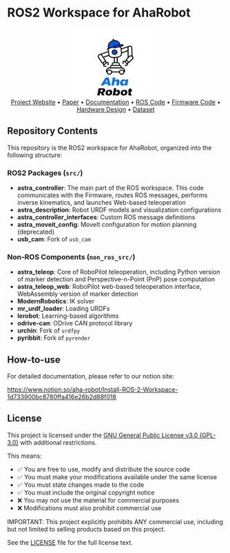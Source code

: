 # ROS2 Workspace for AhaRobot

<div align="center">
  <img src="assets/logo.png" alt="AhaRobot Logo" width="200"/>
</div>

<div align="center">
  <a href="https://aha-robot.github.io/" target="_blank">Project Website</a> • 
  <a href="https://arxiv.org/abs/2503.10070" target="_blank">Paper</a> • 
  <a href="https://www.notion.so/1b433900bc8780c4a503e3490ce3e718?pvs=21" target="_blank">Documentation</a> • 
  <a href="https://github.com/hilookas/astra_ws" target="_blank">ROS Code</a> •
  <a href="https://github.com/hilookas/AstraFirmwares" target="_blank">Firmware Code</a> •
  <a href="https://github.com/hilookas/Astra_Hardwares" target="_blank">Hardware Design</a> •
  <a href="https://huggingface.co/lookas" target="_blank">Dataset</a>
</div>

## Repository Contents

This repository is the ROS2 workspace for AhaRobot, organized into the following structure:

### ROS2 Packages (`src/`)

- **astra_controller**: The main part of the ROS workspace. This code communicates with the Firmware, routes ROS messages, performs inverse kinematics, and launches Web-based teleoperation
- **astra_description**: Robot URDF models and visualization configurations
- **astra_controller_interfaces**: Custom ROS message definitions
- **astra_moveit_config**: MoveIt configuration for motion planning (deprecated)
- **usb_cam**: Fork of `usb_cam`

### Non-ROS Components (`non_ros_src/`)

- **astra_teleop**: Core of RoboPilot teleoperation, including Python version of marker detection and Perspective-n-Point (PnP) pose computation
- **astra_teleop_web**: RoboPilot web-based teleoperation interface, WebAssembly version of marker detection
- **ModernRobotics**: IK solver
- **mr_urdf_loader**: Loading URDFs
- **lerobot**: Learning-based algorithms 
- **odrive-can**: ODrive CAN protocol library
- **urchin**: Fork of `urdfpy`
- **pyribbit**: Fork of `pyrender`

## How-to-use

For detailed documentation, please refer to our notion site:

<https://www.notion.so/aha-robot/Install-ROS-2-Workspace-1d733900bc8780ffa416e26b2d88f018>

## License

This project is licensed under the [GNU General Public License v3.0 (GPL-3.0)](https://www.gnu.org/licenses/gpl-3.0.en.html) with additional restrictions.

This means:
- ✅ You are free to use, modify and distribute the source code
- ✅ You must make your modifications available under the same license
- ✅ You must state changes made to the code
- ✅ You must include the original copyright notice
- ❌ You may not use the material for commercial purposes
- ❌ Modifications must also prohibit commercial use

IMPORTANT: This project explicitly prohibits ANY commercial use, including but not limited to selling products based on this project.

See the [LICENSE](LICENSE) file for the full license text.
